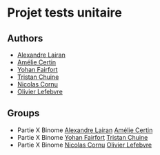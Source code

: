 # Projet tests unitaire

## Authors

- [Alexandre Lairan](https://github.com/alex-lairan)
- [Amélie Certin](https://github.com/amelie-certin)
- [Yohan Fairfort](https://github.com/hyde777)
- [Tristan Chuine](https://github.com/TristanEduProjet)
- [Nicolas Cornu](https://github.com/maill)
- [Olivier Lefebvre](https://github.com/olivierLefebvre96)

## Groups

- Partie X Binome [Alexandre Lairan](https://github.com/alex-lairan) [Amélie Certin](https://github.com/amelie-certin) 
- Partie X Binome [Yohan Fairfort](https://github.com/hyde777) [Tristan Chuine](https://github.com/TristanEduProjet)
- Partie X Binome [Nicolas Cornu](https://github.com/maill) [Olivier Lefebvre](https://github.com/olivierLefebvre96)
